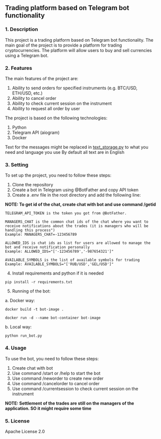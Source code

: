 ## Trading platform based on Telegram bot functionality

### 1. Description

This project is a trading platform based on Telegram bot functionality. The main goal of the project is to provide a platform for trading cryptocurrencies. The platform will allow users to buy and sell currencies using a Telegram bot. 

### 2. Features

The main features of the project are:
1. Ability to send orders for specified instruments (e.g. BTC/USD, ETH/USD, etc.)
2. Ability to cancel order
3. Ability to check current session on the instrument
4. Ability to request all order by user

The project is based on the following technologies:
1. Python
2. Telegram API (aiogram)
3. Docker

Text for the messages might be replaced in [text_storage.py](telegram_interface/text_storage.py) to what you need and language you use
By default all text are in English

### 3. Setting

To set up the project, you need to follow these steps:
1. Clone the repository
2. Create a bot in Telegram using @BotFather and copy API token
3. Create a .env file in the root directory and add the following line:

**NOTE: To get id of the chat, create chat with bot and use command /getid**
```
TELEGRAM_API_TOKEN is the token you got from @BotFather. 

MANAGERS_CHAT is the common chat ids of the chat where you want to receive notifications about the trades (it is managers who will be handling this process")
Example: MANAGERS_CHAT=-123456789

ALLOWED_IDS is chat ids as list for users are allowed to manage the bot and receive notification personally
Example: ALLOWED_IDS="['-123456789','-987654321']"

AVAILABLE_SYMBOLS is the list of available symbols for trading
Example: AVAILABLE_SYMBOLS="['RUB/USD','GEL/USD']"

```
4. Install requirements and python if it is needed
```
pip install -r requirements.txt
```

5. Running of the bot:

a. Docker way:
```
docker build -t bot-image .

docker run -d --name bot-container bot-image
```
b. Local way:
```
python run_bot.py
```

### 4. Usage

To use the bot, you need to follow these steps:
1. Create chat with bot
2. Use command /start or /help to start the bot
3. Use command /neworder to create new order
4. Use command /cancelorder to cancel order
5. Use command /currentsession to check current session on the instrument

**NOTE: Settlement of the trades are still on the managers of the application. SO it might require some time**

### 5. License

Apache License 2.0